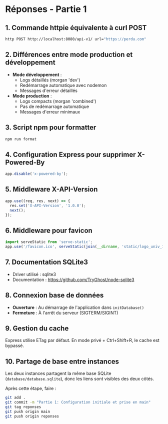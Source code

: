 
# Réponses - Partie 1

## 1. Commande httpie équivalente à curl POST
```bash
http POST http://localhost:8080/api-v1/ url="https://perdu.com"
```

## 2. Différences entre mode production et développement
- **Mode développement** : 
  - Logs détaillés (morgan 'dev')
  - Redémarrage automatique avec nodemon
  - Messages d'erreur détaillés
- **Mode production** :
  - Logs compacts (morgan 'combined')
  - Pas de redémarrage automatique
  - Messages d'erreur minimaux

## 3. Script npm pour formatter
```bash
npm run format
```

## 4. Configuration Express pour supprimer X-Powered-By
```javascript
app.disable('x-powered-by');
```

## 5. Middleware X-API-Version
```javascript
app.use((req, res, next) => {
  res.set('X-API-Version', '1.0.0');
  next();
});
```

## 6. Middleware pour favicon
```javascript
import serveStatic from 'serve-static';
app.use('/favicon.ico', serveStatic(join(__dirname, 'static/logo_univ_16.png')));
```

## 7. Documentation SQLite3
- Driver utilisé : sqlite3
- Documentation : https://github.com/TryGhost/node-sqlite3

## 8. Connexion base de données
- **Ouverture** : Au démarrage de l'application dans `initDatabase()`
- **Fermeture** : À l'arrêt du serveur (SIGTERM/SIGINT)

## 9. Gestion du cache
Express utilise ETag par défaut. En mode privé + Ctrl+Shift+R, le cache est bypassé.

## 10. Partage de base entre instances
Les deux instances partagent la même base SQLite (`database/database.sqlite`), donc les liens sont visibles des deux côtés.


Après cette étape, faire :
```bash
git add .
git commit -m "Partie 1: Configuration initiale et prise en main"
git tag reponses
git push origin main
git push origin reponses
```